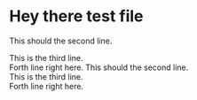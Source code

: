 # Hey there test fileThis should the second line. This is the third line.<br> Forth line right here.This should the second line.<br> This is the third line.<br> Forth line right here.